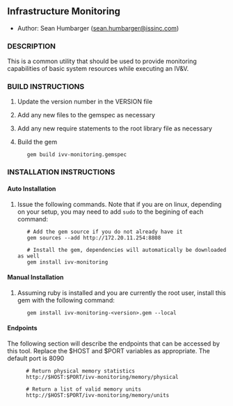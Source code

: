 ## Infrastructure Monitoring

* Author:  Sean Humbarger (sean.humbarger@issinc.com)

### DESCRIPTION
This is a common utility that should be used to provide monitoring capabilities of basic system resources while executing an IV&V.

### BUILD INSTRUCTIONS
1. Update the version number in the VERSION file
2. Add any new files to the gemspec as necessary
3. Add any new require statements to the root library file as necessary
4. Build the gem

          gem build ivv-monitoring.gemspec
        
### INSTALLATION INSTRUCTIONS

#### Auto Installation
1. Issue the following commands.  Note that if you are on linux, depending on your setup, you may need to add `sudo` to the begining of each command:

          # Add the gem source if you do not already have it
          gem sources --add http://172.20.11.254:8808
          
          # Install the gem, dependencies will automatically be downloaded as well
          gem install ivv-monitoring
          
#### Manual Installation
1. Assuming ruby is installed and you are currently the root user, install this gem with the following command:

          gem install ivv-monitoring-<version>.gem --local

#### Endpoints
The following section will describe the endpoints that can be accessed by this tool.  Replace the $HOST and $PORT variables as appropriate.  The default port is 8090

          # Return physical memory statistics
          http://$HOST:$PORT/ivv-monitoring/memory/physical

          # Return a list of valid memory units
          http://$HOST:$PORT/ivv-monitoring/memory/units         